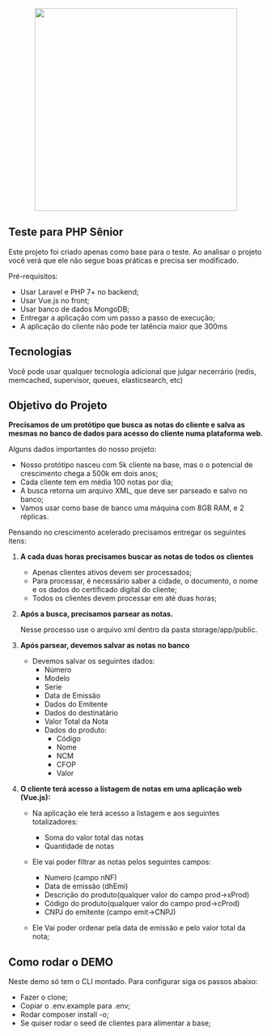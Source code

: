 <p align="center"><a href="https://www.jettax.com.br" target="_blank"><img src="https://www.jettax.com.br/wp-content/themes/jettax/img/padroes/logo_topo.png" width="400"></a></p>


## Teste para PHP Sênior 

Este projeto foi criado apenas como base para o teste. Ao analisar o projeto você verá que ele não segue boas práticas e 
precisa ser modificado.

Pré-requisitos:

- Usar Laravel e PHP 7+ no backend;
- Usar Vue.js no front;
- Usar banco de dados MongoDB;
- Entregar a aplicação com um passo a passo de execução;
- A aplicação do cliente não pode ter latência maior que 300ms

## Tecnologias

Você pode usar qualquer tecnologia adicional que julgar necerrário (redis, memcached, supervisor, queues, 
elasticsearch, etc)

## Objetivo do Projeto

**Precisamos de um protótipo que busca as notas do cliente e salva as mesmas no banco de dados para acesso do cliente 
numa plataforma web.**

Alguns dados importantes do nosso projeto:
 - Nosso protótipo nasceu com 5k cliente na base, mas o o potencial de crescimento chega a 500k em dois anos;
 - Cada cliente tem em média 100 notas por dia;
 - A busca retorna um arquivo XML, que deve ser parseado e salvo no banco;
 - Vamos usar como base de banco uma máquina com 8GB RAM, e 2 réplicas.

Pensando no crescimento acelerado precisamos entregar os seguintes itens:

1. **A cada duas horas precisamos buscar as notas de todos os clientes**
    - Apenas clientes ativos devem ser processados;
    - Para processar, é necessário saber a cidade, o documento, o nome e os dados do certificado digital do cliente;
    - Todos os clientes devem processar em até duas horas;
    
    
2. **Após a busca, precisamos parsear as notas.**
   
    Nesse processo use o arquivo xml dentro da pasta storage/app/public. 


3. **Após parsear, devemos salvar as notas no banco**
    - Devemos salvar os seguintes dados:
        - Número
        - Modelo
        - Serie
        - Data de Emissão
        - Dados do Emitente
        - Dados do destinatário
        - Valor Total da Nota
        - Dados do produto:
            - Código
            - Nome
            - NCM
            - CFOP
            - Valor
    
   
4. **O cliente terá acesso a listagem de notas em uma aplicação web (Vue.js):**
    - Na aplicação ele terá acesso a listagem e aos seguintes totalizadores:
         - Soma do valor total das notas
         - Quantidade de notas
    
    - Ele vai poder filtrar as notas pelos seguintes campos:
        - Numero (campo nNF)
        - Data de emissão (dhEmi)
        - Descrição do produto(qualquer valor do campo prod->xProd)
        - Código do produto(qualquer valor do campo prod->cProd)
        - CNPJ do emitente (campo emit->CNPJ)
    
    - Ele Vai poder ordenar pela data de emissão e pelo valor total da nota;

## Como rodar o DEMO    

Neste demo só tem o CLI montado. Para configurar siga os passos abaixo:

 - Fazer o clone;
 - Copiar o .env.example para .env;  
 - Rodar composer install -o;
 - Se quiser rodar o seed de clientes para alimentar a base;
